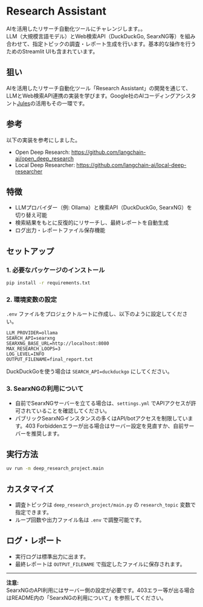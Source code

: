 # Research Assistant

AIを活用したリサーチ自動化ツールにチャレンジします。。  
LLM（大規模言語モデル）とWeb検索API（DuckDuckGo, SearxNG等）を組み合わせて、指定トピックの調査・レポート生成を行います。基本的な操作を行うためのStreamlit UIも含まれています。

## 狙い
AIを活用したリサーチ自動化ツール「Research Assistant」の開発を通じて、LLMとWeb検索API連携の実装を学びます。Google社のAIコーディングアシスタント[Jules](https://jules.google.com/)の活用もその一環です。

## 参考
以下の実装を参考にしました。
- Open Deep Research: https://github.com/langchain-ai/open_deep_research
- Local Deep Researcher: https://github.com/langchain-ai/local-deep-researcher

## 特徴

- LLMプロバイダー（例: Ollama）と検索API（DuckDuckGo, SearxNG）を切り替え可能
- 検索結果をもとに反復的にリサーチし、最終レポートを自動生成
- ログ出力・レポートファイル保存機能

## セットアップ

### 1. 必要なパッケージのインストール

```bash
pip install -r requirements.txt
```

### 2. 環境変数の設定

`.env` ファイルをプロジェクトルートに作成し、以下のように設定してください。

```
LLM_PROVIDER=ollama
SEARCH_API=searxng
SEARXNG_BASE_URL=http://localhost:8080
MAX_RESEARCH_LOOPS=3
LOG_LEVEL=INFO
OUTPUT_FILENAME=final_report.txt
```

DuckDuckGoを使う場合は `SEARCH_API=duckduckgo` にしてください。

### 3. SearxNGの利用について

- 自前でSearxNGサーバーを立てる場合は、`settings.yml` でAPIアクセスが許可されていることを確認してください。
- パブリックSearxNGインスタンスの多くはAPI/botアクセスを制限しています。403 Forbiddenエラーが出る場合はサーバー設定を見直すか、自前サーバーを推奨します。

## 実行方法

```bash
uv run -m deep_research_project.main
```

## カスタマイズ

- 調査トピックは `deep_research_project/main.py` の `research_topic` 変数で指定できます。
- ループ回数や出力ファイル名は `.env` で調整可能です。

## ログ・レポート

- 実行ログは標準出力に出ます。
- 最終レポートは `OUTPUT_FILENAME` で指定したファイルに保存されます。

---

**注意:**  
SearxNGのAPI利用にはサーバー側の設定が必要です。403エラー等が出る場合はREADME内の「SearxNGの利用について」を参照してください。